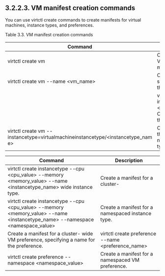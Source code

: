 ## 3.2.2.3. VM manifest creation commands

You can use virtctl create commands to create manifests for virtual machines, instance types, and preferences.

Table 3.3. VM manifest creation commands

| Command                                                                           | Description                                                                         |
|-----------------------------------------------------------------------------------|-------------------------------------------------------------------------------------|
| virtctl create vm                                                                 | Create a  VirtualMachine  (VM) manifest.                                            |
| virtctl create vm --name <vm\_name>                                                | Create a VM manifest, specifying a name for the VM.                                 |
|                                                                                   | virtctl create vm --instancetype <instancetype\_name> Create a VM manifest that uses |
| virtctl create vm -- instancetype=virtualmachineinstancetype/<instancetype\_nam e> | Create a VM manifest that uses an existing namespaced instance type.                |

| Command                                                                                                                          | Description                                        |
|----------------------------------------------------------------------------------------------------------------------------------|----------------------------------------------------|
| virtctl create instancetype --cpu <cpu\_value> --memory  <memory\_value> --name <instancetype\_name> wide instance type.            | Create a manifest for a cluster-                   |
| virtctl create instancetype --cpu <cpu\_value> --memory  <memory\_value> --name <instancetype\_name> --namespace  <namespace\_value> | Create a manifest for a namespaced instance type.  |
| Create a manifest for a cluster- wide VM preference, specifying a name for the preference.                                       | virtctl create preference --name <preference\_name> |
| virtctl create preference --namespace <namespace\_value>                                                                          | Create a manifest for a namespaced VM preference.  |

